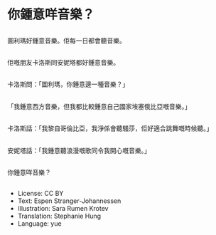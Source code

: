 # 你鍾意咩音樂？

##
圖利瑪好鍾意音樂。佢每一日都會聽音樂。

##
佢嘅朋友卡洛斯同安妮塔都好鍾意音樂。

##
卡洛斯問：「圖利瑪，你鍾意邊一種音樂？」

##
「我鍾意西方音樂，但我都比較鍾意自己國家埃塞俄比亞嘅音樂。」

##
卡洛斯話：「我黎自哥倫比亞，我淨係會聽騷莎，佢好適合跳舞嘅時候聽。」

##
安妮塔話：「我鍾意聽浪漫嘅歌同令我開心嘅音樂。」

##
你鍾意咩音樂？

##
* License: CC BY
* Text: Espen Stranger-Johannessen
* Illustration: Sara Rumen Krotev
* Translation: Stephanie Hung
* Language: yue
